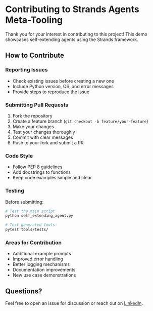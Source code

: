 # Contributing to Strands Agents Meta-Tooling

Thank you for your interest in contributing to this project! This demo showcases self-extending agents using the Strands framework.

## How to Contribute

### Reporting Issues
- Check existing issues before creating a new one
- Include Python version, OS, and error messages
- Provide steps to reproduce the issue

### Submitting Pull Requests
1. Fork the repository
2. Create a feature branch (`git checkout -b feature/your-feature`)
3. Make your changes
4. Test your changes thoroughly
5. Commit with clear messages
6. Push to your fork and submit a PR

### Code Style
- Follow PEP 8 guidelines
- Add docstrings to functions
- Keep code examples simple and clear

### Testing
Before submitting:
```bash
# Test the main script
python self_extending_agent.py

# Test generated tools
pytest tools/tests/
```

### Areas for Contribution
- Additional example prompts
- Improved error handling
- Better logging mechanisms
- Documentation improvements
- New use case demonstrations

## Questions?
Feel free to open an issue for discussion or reach out on [LinkedIn](https://www.linkedin.com/in/duanlightfoot/).